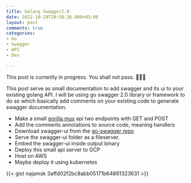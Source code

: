 ```yaml
---
title: Golang Swagger2.0
date: 2022-10-28T20:58:26.000+03:00
layout: post
comments: true
categories:
- Go
- Swagger
- API
- Dev

---
```

This post is currently in progress. You shall not pass. 🧙🏻‍♂️

This post serve as small documentation to add swagger and its ui to your existing golang API. I will be using go swagger 2.0 library or framework to do so which basically add comments on your existing code to generate swagger documentation.

* Make a small [gorilla mux](https://github.com/gorilla/mux) api two endpoints with GET and POST
* Add the comments annotations to source code, meaning handlers
* Download swagger-ui from the [go-swagger repo](https://github.com/swagger-api/swagger-ui)
* Serve the swagger-ui folder as a fileserver.
* Embed the swagger-ui inside output binary
* Deploy this small api server to GCP
* Host on AWS
* Maybe deploy it using kubernetes

{{< gist najamsk 3affd02f2bc8abb05171b64861323631 >}}